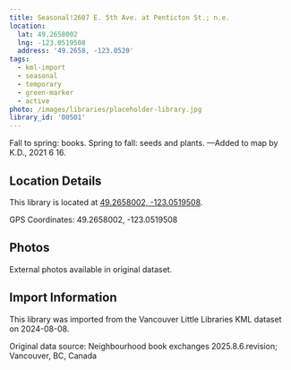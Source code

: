 ```yaml
---
title: Seasonal!2607 E. 5th Ave. at Penticton St.; n.e.
location:
  lat: 49.2658002
  lng: -123.0519508
  address: '49.2658, -123.0520'
tags:
  - kml-import
  - seasonal
  - temporary
  - green-marker
  - active
photo: /images/libraries/placeholder-library.jpg
library_id: '00501'
---
```

Fall to spring: books.
Spring to fall: seeds and plants.
—Added to map by K.D., 2021 6 16.

## Location Details

This library is located at [49.2658002, -123.0519508](https://www.google.com/maps?q=49.2658002,-123.0519508).

GPS Coordinates: 49.2658002, -123.0519508

## Photos

External photos available in original dataset.

## Import Information

This library was imported from the Vancouver Little Libraries KML dataset on 2024-08-08.

Original data source: Neighbourhood book exchanges 2025.8.6.revision; Vancouver, BC, Canada
